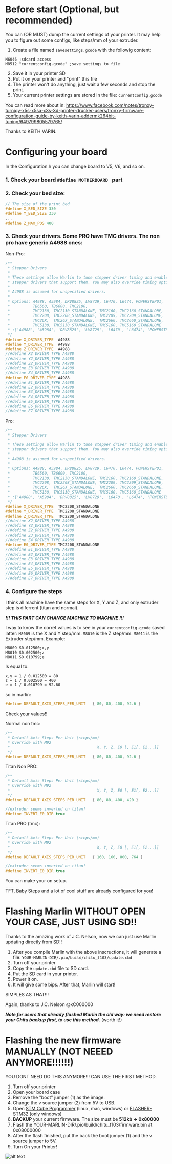 # Before start (Optional, but recommended)

You can (OR MUST) dump the current settings of your printer. It may help you to figure out some configs, like steps/mm of your extruder.

1. Create a file named ``savesettings.gcode`` with the followig content:
```
M6046 ;sdcard access
M8512 "currentconfig.gcode" ;save settings to file
```
2. Save it in your printer SD
3. Put it on your printer and "print" this file
4. The printer won't do anything, just wait a few seconds and stop the print.
5. Your current printer settings are stored in the file: ``currentconfig.gcode``

You can read more about in: https://www.facebook.com/notes/tronxy-turnigy-x5s-x5sa-x3s-3d-printer-drucker-users/tronxy-firmware-configuration-guide-by-keith-varin-addermk264bit-tuning/649799805579765/

Thanks to KEITH VARIN.

# Configuring your board

In the Configuration.h you can change board to V5, V6, and so on.

### 1. Check your board ``#define MOTHERBOARD `` part
### 2. Check your bed size:
```cpp
// The size of the print bed
#define X_BED_SIZE 330
#define Y_BED_SIZE 330
...
#define Z_MAX_POS 400
```
### 3. Check your drivers. Some PRO have TMC drivers. The non pro have generic A4988 ones:
Non-Pro:
```cpp
/**
 * Stepper Drivers
 *
 * These settings allow Marlin to tune stepper driver timing and enable advanced options for
 * stepper drivers that support them. You may also override timing options in Configuration_adv.h.
 *
 * A4988 is assumed for unspecified drivers.
 *
 * Options: A4988, A5984, DRV8825, LV8729, L6470, L6474, POWERSTEP01,
 *          TB6560, TB6600, TMC2100,
 *          TMC2130, TMC2130_STANDALONE, TMC2160, TMC2160_STANDALONE,
 *          TMC2208, TMC2208_STANDALONE, TMC2209, TMC2209_STANDALONE,
 *          TMC26X,  TMC26X_STANDALONE,  TMC2660, TMC2660_STANDALONE,
 *          TMC5130, TMC5130_STANDALONE, TMC5160, TMC5160_STANDALONE
 * :['A4988', 'A5984', 'DRV8825', 'LV8729', 'L6470', 'L6474', 'POWERSTEP01', 'TB6560', 'TB6600', 'TMC2100', 'TMC2130', 'TMC2130_STANDALONE', 'TMC2160', 'TMC2160_STANDALONE', 'TMC2208', 'TMC2208_STANDALONE', 'TMC2209', 'TMC2209_STANDALONE', 'TMC26X', 'TMC26X_STANDALONE', 'TMC2660', 'TMC2660_STANDALONE', 'TMC5130', 'TMC5130_STANDALONE', 'TMC5160', 'TMC5160_STANDALONE']
 */
#define X_DRIVER_TYPE  A4988
#define Y_DRIVER_TYPE  A4988
#define Z_DRIVER_TYPE  A4988
//#define X2_DRIVER_TYPE A4988
//#define Y2_DRIVER_TYPE A4988
//#define Z2_DRIVER_TYPE A4988
//#define Z3_DRIVER_TYPE A4988
//#define Z4_DRIVER_TYPE A4988
#define E0_DRIVER_TYPE A4988
//#define E1_DRIVER_TYPE A4988
//#define E2_DRIVER_TYPE A4988
//#define E3_DRIVER_TYPE A4988
//#define E4_DRIVER_TYPE A4988
//#define E5_DRIVER_TYPE A4988
//#define E6_DRIVER_TYPE A4988
//#define E7_DRIVER_TYPE A4988
```
Pro:
```cpp
/**
 * Stepper Drivers
 *
 * These settings allow Marlin to tune stepper driver timing and enable advanced options for
 * stepper drivers that support them. You may also override timing options in Configuration_adv.h.
 *
 * A4988 is assumed for unspecified drivers.
 *
 * Options: A4988, A5984, DRV8825, LV8729, L6470, L6474, POWERSTEP01,
 *          TB6560, TB6600, TMC2100,
 *          TMC2130, TMC2130_STANDALONE, TMC2160, TMC2160_STANDALONE,
 *          TMC2208, TMC2208_STANDALONE, TMC2209, TMC2209_STANDALONE,
 *          TMC26X,  TMC26X_STANDALONE,  TMC2660, TMC2660_STANDALONE,
 *          TMC5130, TMC5130_STANDALONE, TMC5160, TMC5160_STANDALONE
 * :['A4988', 'A5984', 'DRV8825', 'LV8729', 'L6470', 'L6474', 'POWERSTEP01', 'TB6560', 'TB6600', 'TMC2100', 'TMC2130', 'TMC2130_STANDALONE', 'TMC2160', 'TMC2160_STANDALONE', 'TMC2208', 'TMC2208_STANDALONE', 'TMC2209', 'TMC2209_STANDALONE', 'TMC26X', 'TMC26X_STANDALONE', 'TMC2660', 'TMC2660_STANDALONE', 'TMC5130', 'TMC5130_STANDALONE', 'TMC5160', 'TMC5160_STANDALONE']
 */
#define X_DRIVER_TYPE  TMC2208_STANDALONE
#define Y_DRIVER_TYPE  TMC2208_STANDALONE
#define Z_DRIVER_TYPE  TMC2208_STANDALONE
//#define X2_DRIVER_TYPE A4988
//#define Y2_DRIVER_TYPE A4988
//#define Z2_DRIVER_TYPE A4988
//#define Z3_DRIVER_TYPE A4988
//#define Z4_DRIVER_TYPE A4988
#define E0_DRIVER_TYPE TMC2208_STANDALONE
//#define E1_DRIVER_TYPE A4988
//#define E2_DRIVER_TYPE A4988
//#define E3_DRIVER_TYPE A4988
//#define E4_DRIVER_TYPE A4988
//#define E5_DRIVER_TYPE A4988
//#define E6_DRIVER_TYPE A4988
//#define E7_DRIVER_TYPE A4988
```

### 4. Configure the steps

I think all machine have the same steps for X, Y and Z, and only extruder step is diferrent (titan and normal).

***!!! THIS PART CAN CHANGE MACHINE TO MACHINE !!!***

I way to know the corret values is to see in your ``currentconfig.gcode`` saved latter:
``M8009`` is the X and Y step/mm.
``M8010`` is the Z step/mm.
``M8011`` is the Extruder step/mm.
Example:
```
M8009 S0.012500;x,y
M8010 S0.002500;z
M8011 S0.010799;e
```
Is equal to:
```
x,y = 1 / 0.012500 = 80
z = 1 / 0.002500 = 400
e = 1 / 0.010799 = 92.60
```
so in marlin:
```cpp
#define DEFAULT_AXIS_STEPS_PER_UNIT   { 80, 80, 400, 92.6 }
```

Check your values!!

Normal non tmc:
```cpp
/**
 * Default Axis Steps Per Unit (steps/mm)
 * Override with M92
 *                                      X, Y, Z, E0 [, E1[, E2...]]
 */
#define DEFAULT_AXIS_STEPS_PER_UNIT   { 80, 80, 400, 92.6 }
```
Titan Non PRO:
```cpp
/**
 * Default Axis Steps Per Unit (steps/mm)
 * Override with M92
 *                                      X, Y, Z, E0 [, E1[, E2...]]
 */
#define DEFAULT_AXIS_STEPS_PER_UNIT   { 80, 80, 400, 420 }

//extruder seems inverted on titan!
#define INVERT_E0_DIR true
```
Titan PRO (tmc):
```cpp
/**
 * Default Axis Steps Per Unit (steps/mm)
 * Override with M92
 *                                      X, Y, Z, E0 [, E1[, E2...]]
 */
#define DEFAULT_AXIS_STEPS_PER_UNIT   { 160, 160, 800, 764 }

//extruder seems inverted on titan!
#define INVERT_E0_DIR true
```


You can make your on setup.

TFT, Baby Steps and a lot of cool stuff are already configured for you!

# Flashing Marlin WITHOUT OPEN YOUR CASE, JUST USING SD!!

Thanks to the amazing work of J.C. Nelson, now we can just use Marlin updating directly from SD!!

1. After you compile Marlin with the above inscructions, it will generate a file: ``YOUR-MARLIN-DIR/.pio/build/chitu_f103/update.cbd``
2. Turn off your printer
3. Copy the ``update.cbd`` file to SD card.
4. Put the SD card in your printer.
5. Power it on.
6. It will give some bips. After that, Marlin will start! 

SIMPLES AS THAT!!!

Again, thanks to J.C. Nelson @xC000000


***Note for users that already flashed Marlin the old way: we need restore your Chitu backup first, to use this method.*** (worth it!)

# Flashing the new firmware MANUALLY (NOT NEEED ANYMORE!!!!!!)

YOU DONT NEED DO THIS ANYMORE!!! CAN USE THE FIRST METHOD.

1. Turn off your printer
2. Open your board case
3. Remove the "boot" jumper (1) as the image.
4. Change the v source jumper (2) from 5V to USB.
5. Open [STM Cube Programmer](https://www.st.com/en/development-tools/stm32cubeprog.html) (linux, mac, windows) or [FLASHER-STM32](https://www.st.com/en/development-tools/flasher-stm32.html) (only windows)
6. **BACKUP** your current firmware. The size must be **512kb -> 0x80000**
7. Flash the YOUR-MARLIN-DIR/.pio/build/chitu_f103/firmware.bin at 0x08000000 
8. After the flash finished, put the back the boot jumper (1) and the v source jumper to 5V.
9. Turn On your Printer!

![alt text](./chitu-board.jpg)
